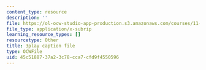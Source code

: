 ```yaml
---
content_type: resource
description: ''
file: https://ol-ocw-studio-app-production.s3.amazonaws.com/courses/11-384-malaysia-sustainable-cities-practicum-spring-2018/45c5188737a23c78cca7cfd9f4550596_AuSAXLGGnXU.srt
file_type: application/x-subrip
learning_resource_types: []
resourcetype: Other
title: 3play caption file
type: OCWFile
uid: 45c51887-37a2-3c78-cca7-cfd9f4550596
---
```

